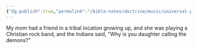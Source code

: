```yaml
---
{"dg-publish":true,"permalink":"/bible-notes/doctrine/music/universal-perception-of-evil-in-music-accross-cultures/","created":"Sep 29, 2018, 1:32 PM"}
---
```



My mom had a friend in a tribal location growing up, and she was playing a Christian rock band, and the Indians said, "Why is you daughter calling the demons?"



